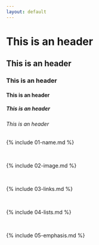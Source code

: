 ```yaml
---
layout: default
---
```

# This is an header
## This is an header
### This is an header
#### This is an header
##### This is an header
###### This is an header
{% include 01-name.md %}

<br>

{% include 02-image.md %}

<br>

{% include 03-links.md %}

<br>

{% include 04-lists.md %}

<br>

{% include 05-emphasis.md %}